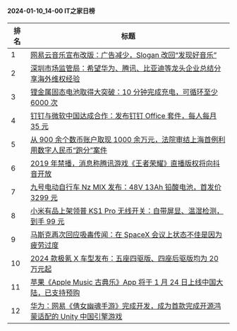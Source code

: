 #### 2024-01-10_14-00  IT之家日榜

| 排名 | 标题|
| --- | ---|
| 1 | [网易云音乐宣布改版：广告减少，Slogan 改回“发现好音乐”](https://www.ithome.com/0/744/164.htm) |
| 2 | [深圳市场监管局：希望华为、腾讯、比亚迪等龙头企业总结分享海外维权经验](https://www.ithome.com/0/744/233.htm) |
| 3 | [锂金属固态电池取得大突破：10 分钟完成充电，可循环至少 6000 次](https://www.ithome.com/0/744/271.htm) |
| 4 | [钉钉与微软中国达成合作：发布钉钉 Office 套件，每人每月 35 元](https://www.ithome.com/0/744/197.htm) |
| 5 | [从 900 余个数币账户取现 1000 余万元，法院审结上海首例利用数字人民币“跑分”案件](https://www.ithome.com/0/744/280.htm) |
| 6 | [2019 年禁播，消息称腾讯游戏《王者荣耀》直播版权将向抖音开放](https://www.ithome.com/0/744/217.htm) |
| 7 | [九号电动自行车 Nz MIX 发布：48V 13Ah 铅酸电池，首发价 3299 元](https://www.ithome.com/0/744/262.htm) |
| 8 | [小米有品上架领普 KS1 Pro 无线开关：自带屏显、温湿检测，到手 99 元](https://www.ithome.com/0/744/225.htm) |
| 9 | [马斯克再次回应吸毒传闻：在 SpaceX 会议上状态不佳是因为疲劳过度](https://www.ithome.com/0/744/184.htm) |
| 10 | [2024 款极氪 X 车型发布：五座四驱版、四座后驱版均为 20 万元起](https://www.ithome.com/0/744/331.htm) |
| 11 | [苹果《Apple Music 古典乐》App 将于 1 月 24 日上线中国大陆，已支持预购](https://www.ithome.com/0/744/226.htm) |
| 12 | [华为：网易《倩女幽魂手游》完成开发，成为首款完成开源鸿蒙适配的 Unity 中国引擎游戏](https://www.ithome.com/0/744/339.htm) |
